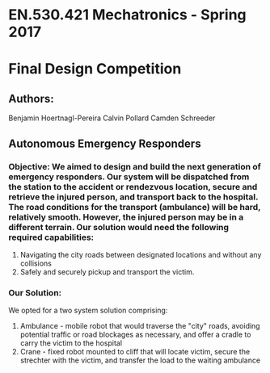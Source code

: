 # EN.530.421 Mechatronics - Spring 2017
# Final Design Competition

## Authors:
Benjamin Hoertnagl-Pereira
Calvin Pollard
Camden Schreeder




## Autonomous Emergency Responders
### Objective: We aimed to design and build the next generation of emergency responders. Our system will be dispatched from the station to the accident or rendezvous location, secure and retrieve the injured person, and transport back to the hospital. The road conditions for the transport (ambulance) will be hard, relatively smooth. However, the injured person may be in a different   terrain. Our solution would need the following required capabilities:
1. Navigating the city roads between designated locations and without any collisions
2. Safely and securely pickup and transport the victim. 

### Our Solution:
We opted for a two system solution comprising:
1. Ambulance - mobile robot that would traverse the "city" roads, avoiding potential traffic or road blockages as necessary, and offer a cradle to carry the victim to the hospital
2. Crane - fixed robot mounted to cliff that will locate victim, secure the strechter with the victim, and transfer the load to the waiting ambulance